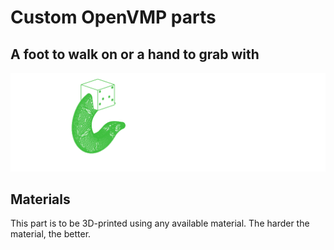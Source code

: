 # Custom OpenVMP parts
## A foot to walk on or a hand to grab with

[<img alt='A foot to walk on or a hand to grab with' src='https://github.com/openvmp/openvmp-models/blob/main/generated_files/parts/custom/hook.png'/>](https://github.com/openvmp/openvmp-models/blob/main/generated_files/parts/custom/hook.stl)

## Materials
This part is to be 3D-printed using any available material. The harder the material, the better.